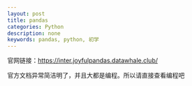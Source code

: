 ```yaml
---
layout: post
title: pandas
categories: Python
description: none
keywords: pandas, python, 初学
---
```


官网链接：https://inter.joyfulpandas.datawhale.club/

官方文档异常简洁明了，并且大都是编程。所以请直接查看编程吧
